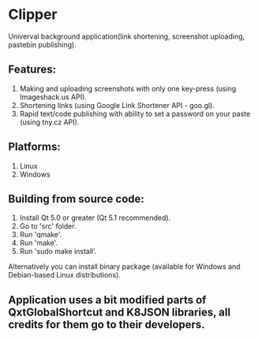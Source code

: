 Clipper
========

Univerval background application(link shortening, screenshot uploading, pastebin publishing).

Features:
---------
1. Making and uploading screenshots with only one key-press (using Imageshack.us API).
2. Shortening links (using Google Link Shortener API - goo.gl).
3. Rapid text/code publishing with ability to set a password on your paste (using tny.cz API).

Platforms:
----------
1. Linux
2. Windows

Building from source code:
--------------------------

1. Install Qt 5.0 or greater (Qt 5.1 recommended).
2. Go to 'src' folder.
3. Run 'qmake'.
4. Run 'make'.
5. Run 'sudo make install'.

Alternatively you can install binary package (available for Windows and Debian-based Linux distributions).

Application uses a bit modified parts of QxtGlobalShortcut and K8JSON libraries, all credits for them go to their developers.
-----------------------------------------------------------------------------------------------------------------------------